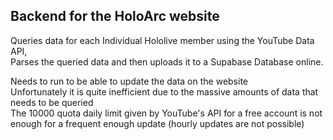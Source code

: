 ## Backend for the HoloArc website

Queries data for each Individual Hololive member using the YouTube Data API,  
Parses the queried data and then uploads it to a Supabase Database online.

Needs to run to be able to update the data on the website  
Unfortunately it is quite inefficient due to the massive amounts of data that needs to be queried  
The 10000 quota daily limit given by YouTube's API for a free account is not enough for a frequent enough update (hourly updates are not possible)
